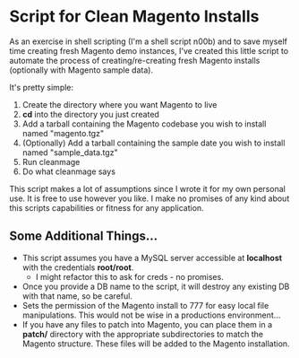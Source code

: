 # Script for Clean Magento Installs

As an exercise in shell scripting (I'm a shell script n00b) and to save myself time creating fresh Magento demo instances, I've created this little script to automate the process of creating/re-creating fresh Magento installs (optionally with Magento sample data).

It's pretty simple:

1. Create the directory where you want Magento to live
2. **cd** into the directory you just created
3. Add a tarball containing the Magento codebase you wish to install named "magento.tgz"
4. (Optionally) Add a tarball containing the sample date you wish to install named "sample_data.tgz"
5. Run cleanmage
6. Do what cleanmage says

This script makes a lot of assumptions since I wrote it for my own personal use. It is free to use however you like. I make no promises of any kind about this scripts capabilities or fitness for any application.

## Some Additional Things...

* This script assumes you have a MySQL server accessible at **localhost** with the credentials **root/root**.
    * I might refactor this to ask for creds - no promises.
* Once you provide a DB name to the script, it will destroy any existing DB with that name, so be careful.
* Sets the permission of the Magento install to 777 for easy local file manipulations. This would not be wise in a productions environment...
* If you have any files to patch into Magento, you can place them in a **patch/** directory with the appropriate subdirectories to match the Magento structure. These files will be added to the Magento installation.
